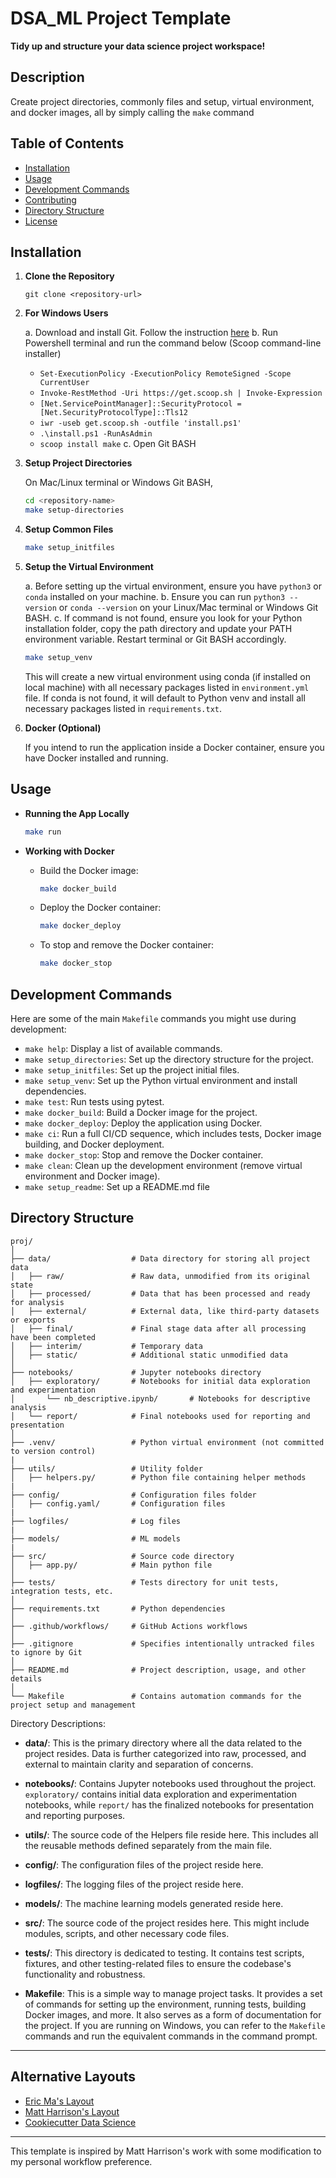 # DSA_ML Project Template
**Tidy up and structure your data science project workspace!**

## Description
Create project directories, commonly files and setup, virtual environment, and docker images, all by simply calling the `make` command

## Table of Contents

- [Installation](#installation)
- [Usage](#usage)
- [Development Commands](#development-commands)
- [Contributing](#contributing)
- [Directory Structure](#directory-structure)
- [License](#license)

## Installation

1. **Clone the Repository**

   ```
   git clone <repository-url>
   ```

2. **For Windows Users**

   a. Download and install Git. Follow the instruction [here](https://www.educative.io/answers/how-to-install-git-bash-in-windows "Educative.io")
   b. Run Powershell terminal and run the command below (Scoop command-line installer)
    - `Set-ExecutionPolicy -ExecutionPolicy RemoteSigned -Scope CurrentUser`
    - `Invoke-RestMethod -Uri https://get.scoop.sh | Invoke-Expression`
    - `[Net.ServicePointManager]::SecurityProtocol = [Net.SecurityProtocolType]::Tls12`
    - `iwr -useb get.scoop.sh -outfile 'install.ps1'`
    - `.\install.ps1 -RunAsAdmin`
    - `scoop install make`
   c. Open Git BASH

3. **Setup Project Directories**

   On Mac/Linux terminal or Windows Git BASH,
   ```bash
   cd <repository-name>
   make setup-directories
   ```

4. **Setup Common Files**
   
   ```bash
   make setup_initfiles
   ```

5. **Setup the Virtual Environment**

   a. Before setting up the virtual environment, ensure you have `python3` or `conda` installed on your machine.
   b. Ensure you can run `python3 --version` or `conda --version` on your Linux/Mac terminal or Windows Git BASH.
   c. If command is not found, ensure you look for your Python installation folder, copy the path directory and update your PATH environment variable. Restart terminal or Git BASH accordingly.

   ```bash
   make setup_venv
   ```

   This will create a new virtual environment using conda (if installed on local machine) with all necessary packages listed in `environment.yml` file. If conda is not found, it will default to Python venv and install all necessary packages listed in `requirements.txt`.

6. **Docker (Optional)**

   If you intend to run the application inside a Docker container, ensure you have Docker installed and running.

## Usage

- **Running the App Locally**

   ```bash
   make run
   ```

- **Working with Docker**

  - Build the Docker image:

    ```bash
    make docker_build
    ```

  - Deploy the Docker container:

    ```bash
    make docker_deploy
    ```

  - To stop and remove the Docker container:

    ```bash
    make docker_stop
    ```

## Development Commands

Here are some of the main `Makefile` commands you might use during development:

- `make help`: Display a list of available commands.
- `make setup_directories`: Set up the directory structure for the project.
- `make setup_initfiles`: Set up the project initial files.
- `make setup_venv`: Set up the Python virtual environment and install dependencies.
- `make test`: Run tests using pytest.
- `make docker_build`: Build a Docker image for the project.
- `make docker_deploy`: Deploy the application using Docker.
- `make ci`: Run a full CI/CD sequence, which includes tests, Docker image building, and Docker deployment.
- `make docker_stop`: Stop and remove the Docker container.
- `make clean`: Clean up the development environment (remove virtual environment and Docker image).
- `make setup_readme`: Set up a README.md file

## Directory Structure

```
proj/
│
├── data/                  # Data directory for storing all project data
│   ├── raw/               # Raw data, unmodified from its original state
│   ├── processed/         # Data that has been processed and ready for analysis
│   ├── external/          # External data, like third-party datasets or exports
│   ├── final/             # Final stage data after all processing have been completed
│   ├── interim/           # Temporary data
│   ├── static/            # Additional static unmodified data
│
├── notebooks/             # Jupyter notebooks directory
│   ├── exploratory/       # Notebooks for initial data exploration and experimentation
│       └── nb_descriptive.ipynb/       # Notebooks for descriptive analysis
│   └── report/            # Final notebooks used for reporting and presentation
│
├── .venv/                 # Python virtual environment (not committed to version control)
|
├── utils/                 # Utility folder
│   ├── helpers.py/        # Python file containing helper methods
|
├── config/                # Configuration files folder
│   ├── config.yaml/       # Configuration files
|
├── logfiles/              # Log files
|
├── models/                # ML models
|
├── src/                   # Source code directory
│   ├── app.py/            # Main python file
│
├── tests/                 # Tests directory for unit tests, integration tests, etc.
│
├── requirements.txt       # Python dependencies
│
├── .github/workflows/     # GitHub Actions workflows
│
├── .gitignore             # Specifies intentionally untracked files to ignore by Git
│
├── README.md              # Project description, usage, and other details
│
└── Makefile               # Contains automation commands for the project setup and management
```

Directory Descriptions:

- **data/**: This is the primary directory where all the data related to the project resides. Data is further categorized into raw, processed, and external to maintain clarity and separation of concerns.
  
- **notebooks/**: Contains Jupyter notebooks used throughout the project. `exploratory/` contains initial data exploration and experimentation notebooks, while `report/` has the finalized notebooks for presentation and reporting purposes.

- **utils/**: The source code of the Helpers file reside here. This includes all the reusable methods defined separately from the main file.

- **config/**: The configuration files of the project reside here.

- **logfiles/**: The logging files of the project reside here.

- **models/**: The machine learning models generated reside here.
  
- **src/**: The source code of the project resides here. This might include modules, scripts, and other necessary code files.

- **tests/**: This directory is dedicated to testing. It contains test scripts, fixtures, and other testing-related files to ensure the codebase's functionality and robustness.

- **Makefile**: This is a simple way to manage project tasks. It provides a set of commands for setting up the environment, running tests, building Docker images, and more. It also serves as a form of documentation for the project. If you are running on Windows, you can refer to the `Makefile` commands and run the equivalent commands in the command prompt.

---

## Alternative Layouts

- [Eric Ma's Layout](https://gist.github.com/ericmjl/27e50331f24db3e8f957d1fe7bbbe510)
- [Matt Harrison's Layout](https://github.com/mattharrison/sample_nb_code_project/tree/main)
- [Cookiecutter Data Science](https://drivendata.github.io/cookiecutter-data-science/)

---

This template is inspired by Matt Harrison's work with some modification to my personal workflow preference.